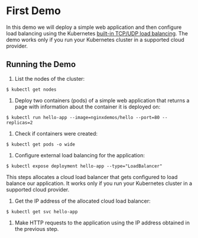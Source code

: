 # First Demo

In this demo we will deploy a simple web application and then configure load balancing using the Kubernetes [built-in TCP/UDP load balancing](http://kubernetes.io/docs/user-guide/services/#type-loadbalancer). The demo works only if you run  your Kubernetes cluster in a supported cloud provider.

## Running the Demo

1. List the nodes of the cluster:
  ```
  $ kubectl get nodes
  ```

1. Deploy two containers (pods) of a simple web application that returns a page with information about the container it is deployed on:
  ```
  $ kubectl run hello-app --image=nginxdemos/hello --port=80 --replicas=2
  ```
1. Check if containers were created:
  ```
  $ kubectl get pods -o wide
  ```
1. Configure external load balancing for the application:
  ```
  $ kubectl expose deployment hello-app --type="LoadBalancer"
  ```
  This steps allocates a cloud load balancer that gets configured to load balance our application. It works only if you run your Kubernetes cluster in a supported cloud provider.

1. Get the IP address of the allocated cloud load balancer:
  ```
  $ kubectl get svc hello-app
  ```

1. Make HTTP requests to the application using the IP address obtained in the previous step.
